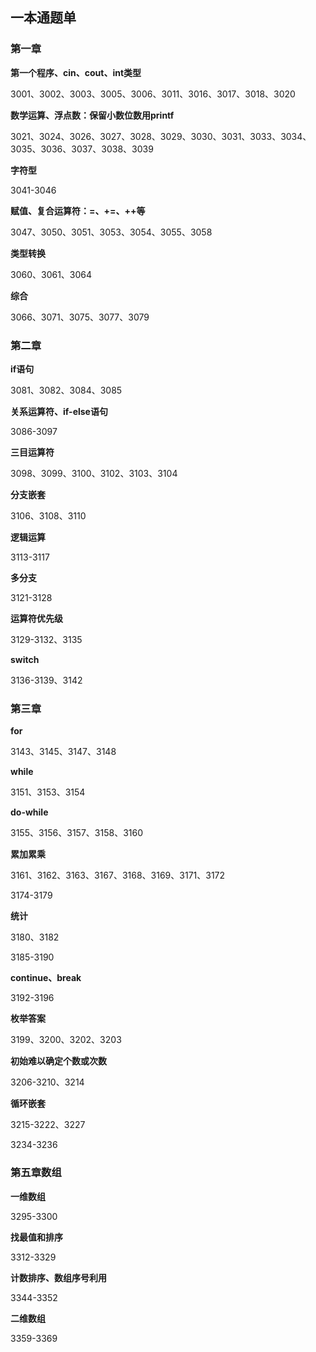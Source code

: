 ## 一本通题单

### 第一章

**第一个程序、cin、cout、int类型**

3001、3002、3003、3005、3006、3011、3016、3017、3018、3020

**数学运算、浮点数：保留小数位数用printf**

3021、3024、3026、3027、3028、3029、3030、3031、3033、3034、3035、3036、3037、3038、3039

**字符型**

3041-3046

**赋值、复合运算符：=、+=、++等**

3047、3050、3051、3053、3054、3055、3058

**类型转换**

3060、3061、3064

**综合**

3066、3071、3075、3077、3079

### 第二章

**if语句**

3081、3082、3084、3085

**关系运算符、if-else语句**

3086-3097

**三目运算符**

3098、3099、3100、3102、3103、3104

**分支嵌套**

3106、3108、3110

**逻辑运算**

3113-3117

**多分支**

3121-3128

**运算符优先级**

3129-3132、3135

**switch**

3136-3139、3142

### 第三章

**for**

3143、3145、3147、3148

**while**

3151、3153、3154

**do-while**

3155、3156、3157、3158、3160

**累加累乘**

3161、3162、3163、3167、3168、3169、3171、3172

3174-3179

**统计**

3180、3182

3185-3190

**continue、break**

3192-3196

**枚举答案**

3199、3200、3202、3203

**初始难以确定个数或次数**

3206-3210、3214

**循环嵌套**

3215-3222、3227

3234-3236

### 第五章数组

**一维数组**

3295-3300

**找最值和排序**

3312-3329

**计数排序、数组序号利用**

3344-3352

**二维数组**

3359-3369